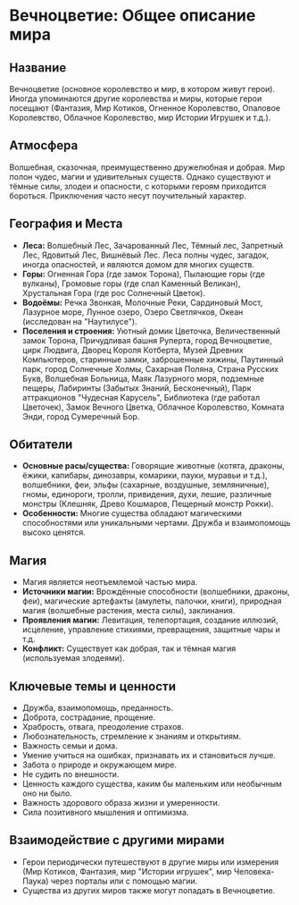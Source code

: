 # Вечноцветие: Общее описание мира

## Название
Вечноцветие (основное королевство и мир, в котором живут герои). Иногда упоминаются другие королевства и миры, которые герои посещают (Фантазия, Мир Котиков, Огненное Королевство, Опаловое Королевство, Облачное Королевство, мир Истории Игрушек и т.д.).

## Атмосфера
Волшебная, сказочная, преимущественно дружелюбная и добрая. Мир полон чудес, магии и удивительных существ. Однако существуют и тёмные силы, злодеи и опасности, с которыми героям приходится бороться. Приключения часто несут поучительный характер.

## География и Места
- **Леса:** Волшебный Лес, Зачарованный Лес, Тёмный лес, Запретный Лес, Ядовитый Лес, Вишнёвый Лес. Леса полны чудес, загадок, иногда опасностей, и являются домом для многих существ.
- **Горы:** Огненная Гора (где замок Торона), Пылающие горы (где вулканы), Громовые горы (где спал Каменный Великан), Хрустальная Гора (где рос Солнечный Цветок).
- **Водоёмы:** Речка Звонкая, Молочные Реки, Сардиновый Мост, Лазурное море, Лунное озеро, Озеро Светлячков, Океан (исследован на "Наутилусе").
- **Поселения и строения:** Уютный домик Цветочка, Величественный замок Торона, Причудливая башня Руперта, город Вечноцветие, цирк Людвига, Дворец Короля Котберта, Музей Древних Компьютеров, старинные замки, заброшенные хижины, Паутинный парк, город Солнечные Холмы, Сахарная Поляна, Страна Русских Букв, Волшебная Больница, Маяк Лазурного моря, подземные пещеры, Лабиринты (Забытых Знаний, Бесконечный), Парк аттракционов "Чудесная Карусель", Библиотека (где работал Цветочек), Замок Вечного Цветка, Облачное Королевство, Комната Энди, город Сумеречный Бор.

## Обитатели
- **Основные расы/существа:** Говорящие животные (котята, драконы, ёжики, капибары, динозавры, комарики, пауки, муравьи и т.д.), волшебники, феи, эльфы (сахарные, воздушные, земляничные), гномы, единороги, тролли, привидения, духи, лешие, различные монстры (Клешняк, Древо Кошмаров, Пещерный монстр Рокки).
- **Особенности:** Многие существа обладают магическими способностями или уникальными чертами. Дружба и взаимопомощь высоко ценятся.

## Магия
- Магия является неотъемлемой частью мира.
- **Источники магии:** Врождённые способности (волшебники, драконы, феи), магические артефакты (амулеты, палочки, книги), природная магия (волшебные растения, места силы), заклинания.
- **Проявления магии:** Левитация, телепортация, создание иллюзий, исцеление, управление стихиями, превращения, защитные чары и т.д.
- **Конфликт:** Существует как добрая, так и тёмная магия (используемая злодеями).

## Ключевые темы и ценности
- Дружба, взаимопомощь, преданность.
- Доброта, сострадание, прощение.
- Храбрость, отвага, преодоление страхов.
- Любознательность, стремление к знаниям и открытиям.
- Важность семьи и дома.
- Умение учиться на ошибках, признавать их и становиться лучше.
- Забота о природе и окружающем мире.
- Не судить по внешности.
- Ценность каждого существа, каким бы маленьким или необычным оно ни было.
- Важность здорового образа жизни и умеренности.
- Сила позитивного мышления и оптимизма.

## Взаимодействие с другими мирами
- Герои периодически путешествуют в другие миры или измерения (Мир Котиков, Фантазия, мир "Истории игрушек", мир Человека-Паука) через порталы или с помощью магии.
- Существа из других миров также могут попадать в Вечноцветие.